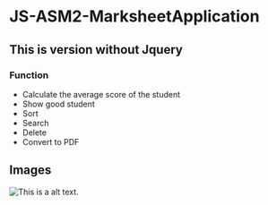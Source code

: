# JS-ASM2-MarksheetApplication

## This is version without Jquery

### Function

* Calculate the average score of the student
* Show good student
* Sort
* Search
* Delete
* Convert to PDF



## Images

![This is a alt text.](https://i.imgur.com/fjmSDI6.png "This is a sample image.")
